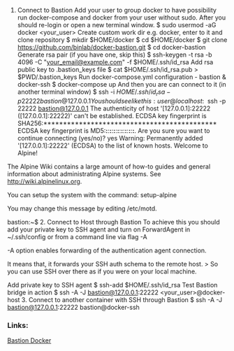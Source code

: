 
1. Connect to Bastion
Add your user to group docker to have possibility run docker-compose and docker from your user without sudo. After you should re-login or open a new terminal window.
$ sudo usermod -aG docker <your_user>
Create custom work dir e.g. docker, enter to it and clone repository
$ mkdir $HOME/docker 
$ cd $HOME/docker
$ git clone https://github.com/binlab/docker-bastion.git
$ cd docker-bastion
Generate rsa pair (if you have one, skip this)
$ ssh-keygen -t rsa -b 4096 -C "your_email@example.com" -f $HOME/.ssh/id_rsa
Add rsa public key to .bastion_keys file
$ cat $HOME/.ssh/id_rsa.pub > $PWD/.bastion_keys
Run docker-compose.yml configuration - bastion & docker-ssh
$ docker-compose up
And then you are can connect to it (in another terminal window)
$ ssh -i $HOME/.ssh/id_rsa -p 22222 bastion@127.0.0.1
You should see like this:
user@localhost:~$ ssh -p 22222 bastion@127.0.0.1
The authenticity of host '[127.0.0.1]:22222 ([127.0.0.1]:22222)' can't be established.
ECDSA key fingerprint is 
SHA256:********************************************
ECDSA key fingerprint is MD5:**:**:**:**:**:**:**:**:**:**:**:**:**:**:**:**.
Are you sure you want to continue connecting (yes/no)? yes
Warning: Permanently added '[127.0.0.1]:22222' (ECDSA) to the list of known hosts.
Welcome to Alpine!

The Alpine Wiki contains a large amount of how-to guides and general
information about administrating Alpine systems.
See <http://wiki.alpinelinux.org>.

You can setup the system with the command: setup-alpine

You may change this message by editing /etc/motd.

bastion:~$ 
2. Connect to Host through Bastion
To achieve this you should add your private key to SSH agent and turn on ForwardAgent in ~/.ssh/config or from a command line via flag -A

-A option enables forwarding of the authentication agent connection.

It means that, it forwards your SSH auth schema to the remote host. > So you can use SSH over there as if you were on your local machine.

Add private key to SSH agent
$ ssh-add $HOME/.ssh/id_rsa
Test Bastion bridge in action
$ ssh -A -J bastion@127.0.0.1:22222 <your_user>@docker-host
3. Connect to another container with SSH through Bastion
$ ssh -A -J bastion@127.0.0.1:22222 bastion@docker-ssh

### Links:
[Bastion Docker](https://hub.docker.com/r/binlab/bastion)
